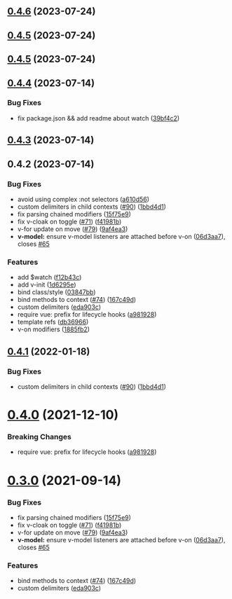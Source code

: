 ## [0.4.6](https://github.com/vuejs/petite-vue/compare/v0.4.5...v0.4.6) (2023-07-24)

## [0.4.5](https://github.com/vuejs/petite-vue/compare/v0.4.4...v0.4.5) (2023-07-24)

## [0.4.5](https://github.com/vuejs/petite-vue/compare/v0.4.4...v0.4.5) (2023-07-24)

## [0.4.4](https://github.com/vuejs/petite-vue/compare/v0.4.3...v0.4.4) (2023-07-14)

### Bug Fixes

- fix package.json && add readme about watch ([39bf4c2](https://github.com/vuejs/petite-vue/commit/39bf4c22d94d9b8b6fbe5a05882c5d51141cda41))

## [0.4.3](https://github.com/vuejs/petite-vue/compare/v0.4.2...v0.4.3) (2023-07-14)

## 0.4.2 (2023-07-14)

### Bug Fixes

- avoid using complex :not selectors ([a610d56](https://github.com/vuejs/petite-vue/commit/a610d56c5e542e0fb79731e1b75be4cddd7f0ab4))
- custom delimiters in child contexts ([#90](https://github.com/vuejs/petite-vue/issues/90)) ([1bbd4d1](https://github.com/vuejs/petite-vue/commit/1bbd4d1c00c6c19f2ee6740e728fb274101fc6c9))
- fix parsing chained modifiers ([15f75e9](https://github.com/vuejs/petite-vue/commit/15f75e94db3ce1d3630d7ffc10e2db4748d94f3e))
- fix v-cloak on toggle ([#71](https://github.com/vuejs/petite-vue/issues/71)) ([f41981b](https://github.com/vuejs/petite-vue/commit/f41981b32ae4832e58223f55c209fd112dfbede7))
- v-for update on move ([#79](https://github.com/vuejs/petite-vue/issues/79)) ([9af4ea3](https://github.com/vuejs/petite-vue/commit/9af4ea35957053665e586556f7ffb90b9077db26))
- **v-model:** ensure v-model listeners are attached before v-on ([06d3aa7](https://github.com/vuejs/petite-vue/commit/06d3aa79b066410fe4e270b1a9dad65cb8d3fb97)), closes [#65](https://github.com/vuejs/petite-vue/issues/65)

### Features

- add $watch ([f12b43c](https://github.com/vuejs/petite-vue/commit/f12b43c07b172b505876757ea620950e25f27837))
- add v-init ([1d6295e](https://github.com/vuejs/petite-vue/commit/1d6295eb5e2ea08128eb5d314c8e43890f4b3634))
- bind class/style ([03847bb](https://github.com/vuejs/petite-vue/commit/03847bb043cadb37e4677a5e86d89888bde89020))
- bind methods to context ([#74](https://github.com/vuejs/petite-vue/issues/74)) ([167c49d](https://github.com/vuejs/petite-vue/commit/167c49d6940c6f35c6002093d8807ac0e835dcea))
- custom delimiters ([eda903c](https://github.com/vuejs/petite-vue/commit/eda903c0a93fe048219b74b0a44064c87b553ad4))
- require vue: prefix for lifecycle hooks ([a981928](https://github.com/vuejs/petite-vue/commit/a9819283f8504a9c2d0cea4d9d122028eba2d10d))
- template refs ([db36966](https://github.com/vuejs/petite-vue/commit/db369661226eb626a1c0bd6edf48dd736e496f1b))
- v-on modifiers ([1885fb2](https://github.com/vuejs/petite-vue/commit/1885fb2458cbf6131b514fbadd638990708efec8))

## [0.4.1](https://github.com/vuejs/petite-vue/compare/v0.4.0...v0.4.1) (2022-01-18)

### Bug Fixes

- custom delimiters in child contexts ([#90](https://github.com/vuejs/petite-vue/issues/90)) ([1bbd4d1](https://github.com/vuejs/petite-vue/commit/1bbd4d1c00c6c19f2ee6740e728fb274101fc6c9))

# [0.4.0](https://github.com/vuejs/petite-vue/compare/v0.3.0...v0.4.0) (2021-12-10)

### Breaking Changes

- require vue: prefix for lifecycle hooks ([a981928](https://github.com/vuejs/petite-vue/commit/a9819283f8504a9c2d0cea4d9d122028eba2d10d))

# [0.3.0](https://github.com/vuejs/petite-vue/compare/v0.2.3...v0.3.0) (2021-09-14)

### Bug Fixes

- fix parsing chained modifiers ([15f75e9](https://github.com/vuejs/petite-vue/commit/15f75e94db3ce1d3630d7ffc10e2db4748d94f3e))
- fix v-cloak on toggle ([#71](https://github.com/vuejs/petite-vue/issues/71)) ([f41981b](https://github.com/vuejs/petite-vue/commit/f41981b32ae4832e58223f55c209fd112dfbede7))
- v-for update on move ([#79](https://github.com/vuejs/petite-vue/issues/79)) ([9af4ea3](https://github.com/vuejs/petite-vue/commit/9af4ea35957053665e586556f7ffb90b9077db26))
- **v-model:** ensure v-model listeners are attached before v-on ([06d3aa7](https://github.com/vuejs/petite-vue/commit/06d3aa79b066410fe4e270b1a9dad65cb8d3fb97)), closes [#65](https://github.com/vuejs/petite-vue/issues/65)

### Features

- bind methods to context ([#74](https://github.com/vuejs/petite-vue/issues/74)) ([167c49d](https://github.com/vuejs/petite-vue/commit/167c49d6940c6f35c6002093d8807ac0e835dcea))
- custom delimiters ([eda903c](https://github.com/vuejs/petite-vue/commit/eda903c0a93fe048219b74b0a44064c87b553ad4))
